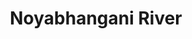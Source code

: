 ---
title: "Noyabhangani River"
title_bn: "নয়াভাগ্নি নদী"
description: "Ousted from Arial Khan river near Kalinagar, through Idilpur and Srirampur, meets with Meghna river.
River length is 36 km. Width varies with seasons. In summer, width is 7.30 meters but winter, it is 1100 meters.  It is the new ditch of Padma river."
---